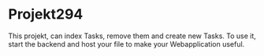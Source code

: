 # Projekt294
This projekt, can index Tasks, remove them and create new Tasks.
To use it, start the backend and host your file to make your Webapplication useful.
